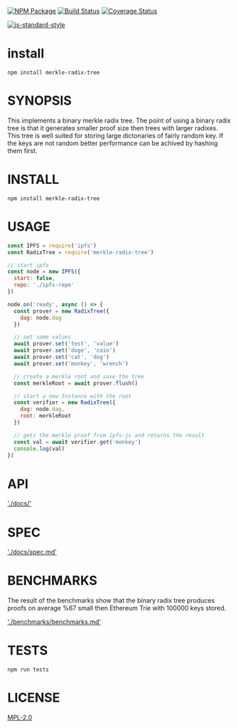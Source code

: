 [![NPM Package](https://img.shields.io/npm/v/merkle-radix-tree.svg?style=flat-square)](https://www.npmjs.org/package/merkle-radix-tree)
[![Build Status](https://img.shields.io/travis/wanderer/merkle-radix-tree.svg?branch=master&style=flat-square)](https://travis-ci.org/wanderer/merkle-radix-tree)
[![Coverage Status](https://img.shields.io/coveralls/wanderer/merkle-radix-tree.svg?style=flat-square)](https://coveralls.io/wanderer/merkle-radix-tree)

[![js-standard-style](https://cdn.rawgit.com/feross/standard/master/badge.svg)](https://github.com/feross/standard)  

# install
`npm install merkle-radix-tree`

# SYNOPSIS 
This implements a binary merkle radix tree. The point of using a binary radix
tree is that it generates smaller proof size then trees with larger radixes.
This tree is well suited for storing large dictonaries of fairly random key. If
the keys are not random better performance can be achived by hashing them first.

# INSTALL
`npm install merkle-radix-tree`

# USAGE

```javascript
const IPFS = require('ipfs')
const RadixTree = require('merkle-radix-tree')

// start ipfs
const node = new IPFS({
  start: false,
  repo: './ipfs-repo'
})

node.on('ready', async () => {
  const prover = new RadixTree({
    dag: node.dag
  })

  // set some values
  await prover.set('test', 'value')
  await prover.set('doge', 'coin')
  await prover.set('cat', 'dog')
  await prover.set('monkey', 'wrench')

  // create a merkle root and save the tree
  const merkleRoot = await prover.flush()

  // start a new Instance with the root
  const verifier = new RadixTree({
    dag: node.dag,
    root: merkleRoot
  })

  // gets the merkle proof from ipfs-js and returns the result
  const val = await verifier.get('monkey')
  console.log(val)
})
```
# API
['./docs/'](./docs/index.md)

# SPEC
['./docs/spec.md']('./docs/spec.md')

# BENCHMARKS
The result of the benchmarks show that the binary radix tree produces proofs on
average %67 small then Ethereum Trie with 100000 keys stored.

['./benchmarks/benchmarks.md']('./docs/spec.md')

# TESTS
`npm run tests`

# LICENSE
[MPL-2.0](https://tldrlegal.com/license/mozilla-public-license-2.0-(mpl-2))
